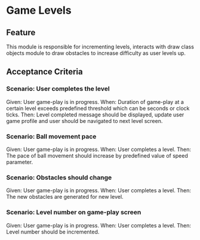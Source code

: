 # Game Levels

## Feature

This module is responsible for incrementing levels,
interacts with draw class objects module
to draw obstacles to increase difficulty as user levels up.

## Acceptance Criteria

### Scenario: User completes the level

Given: User game-play is in progress.
When: Duration of game-play at a certain level
exceeds predefined threshold which can be seconds
or clock ticks.
Then: Level completed message should be displayed,
update user game profile and
user should be navigated to next level screen.

### Scenario: Ball movement pace

Given: User game-play is in progress.
When: User completes a level.
Then: The pace of ball movement should increase
by predefined value of speed parameter.

### Scenario: Obstacles should change

Given: User game-play is in progress.
When: User completes a level.
Then: The new obstacles are generated for new level.

### Scenario: Level number on game-play screen

Given: User game-play is in progress.
When: User completes a level.
Then: Level number should be incremented.
